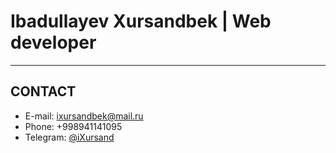 # Ibadullayev Xursandbek | Web developer
_________________________
## CONTACT
* E-mail: ixursandbek@mail.ru
* Phone: +998941141095
* Telegram: [@iXursand](http://t.me/iXursand)
